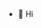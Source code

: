 - 👋 Hi
<!---
, I’m @777okhtar

- 👀 I’m interested in ...
- 🌱 I’m currently learning ...
- 💞️ I’m looking to collaborate on ...
- 📫 How to reach me ...

777okhtar/777okhtar is a ✨ special ✨ repository because its `README.md` (this file) appears on your GitHub profile.
You can click the Preview link to take a look at your changes.
--->
